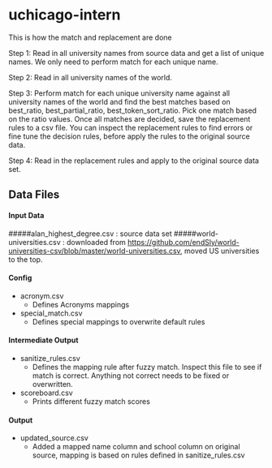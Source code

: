 # uchicago-intern

This is how the match and replacement are done

Step 1: 
Read in all university names from source data and get a list of unique names. We only need to perform match for each unique name.

Step 2: 
Read in all university names of the world.

Step 3:
Perform match for each unique university name against all university names of the world and find the best matches based on best_ratio, best_partial_ratio, best_token_sort_ratio. Pick one match based on the ratio values.
Once all matches are decided, save the replacement rules to a csv file. You can inspect the replacement rules to find errors or fine tune the decision rules, before apply the rules to the original source data.

Step 4:
Read in the replacement rules and apply to the original source data set.

## Data Files
#### Input Data
#####alan_highest_degree.csv :  source data set
#####world-universities.csv : downloaded from https://github.com/endSly/world-universities-csv/blob/master/world-universities.csv, moved US universities to the top.

#### Config 
- acronym.csv 
    - Defines Acronyms mappings
- special_match.csv 
    - Defines special mappings to overwrite default rules

#### Intermediate Output
- sanitize_rules.csv
    - Defines the mapping rule after fuzzy match. Inspect this file to see if match is correct. Anything not correct needs to be fixed or overwritten.
- scoreboard.csv 
    - Prints different fuzzy match scores
    
#### Output
- updated_source.csv 
    - Added a mapped name column and school column on original source, mapping is based on rules defined in sanitize_rules.csv
      
